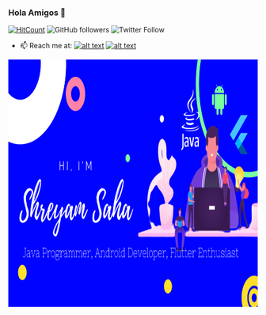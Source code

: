 ### Hola Amigos 👋
[![HitCount](http://hits.dwyl.com/Shreyam-Saha/Shreyam-Saha.svg)](http://hits.dwyl.com/Shreyam-Saha/Shreyam-Saha)         <img alt="GitHub followers" src="https://img.shields.io/github/followers/Shreyam-Saha?label=Followers&style=social">                ![Twitter Follow](https://img.shields.io/twitter/follow/coder_panda_?style=social)



- 📫 Reach me at: [![alt text][1.1]][1]
[![alt text][6.1]][6]





[1.1]: http://i.imgur.com/tXSoThF.png (twitter icon with padding)

[6.1]: http://i.imgur.com/0o48UoR.png (github icon with padding)


[1]: https://twitter.com/coder_panda_

[6]: https://github.com/Shreyam-Saha
 

<img src ="https://github.com/Shreyam-Saha/Shreyam-Saha/blob/master/just%20for%20you.png" height="500" width="950">
